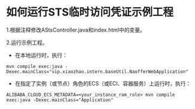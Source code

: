 # 如何运行STS临时访问凭证示例工程
1.根据注释修改AStsController.java和index.html中的变量。

2.运行示例工程。
- 在本地运行时，执行：

```shell
mvn compile exec:java -Dexec.mainClass="vip.xiaozhao.intern.baseUtil.NaofferWebApplication"
```

- 在指定了实例（或节点）角色的ECS（或ECI、容器服务）上运行时，执行：

```shell
ALIBABA_CLOUD_ECS_METADATA=<your_instance_ram_role> mvn compile exec:java -Dexec.mainClass="Application"
```